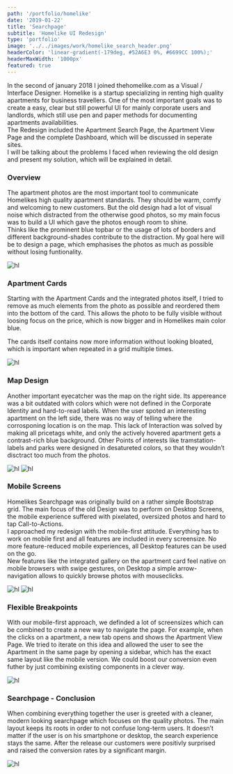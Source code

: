 ```yaml
---
path: '/portfolio/homelike'
date: '2019-01-22'
title: 'Searchpage'
subtitle: 'Homelike UI Redesign'
type: 'portfolio'
image: '../../images/work/homelike_search_header.png'
headerColor: 'linear-gradient(-179deg, #52A6E3 0%, #6699CC 100%);'
headerMaxWidth: '1000px'
featured: true
---
```


In the second of january 2018 I joined thehomelike.com as a Visual / Interface Designer. Homelike is a startup specializing in renting high quality apartments for business travellers.  One of the most important goals was to create a easy, clear but still powerful UI for mainly corporate users and landlords, which still use pen and paper methods for documenting apartments availabilities.<br>
The Redesign included the Apartment Search Page, the Apartment View Page and the complete Dashboard, which will be discussed in seperate sites.<br>
I will be talking about the problems I faced when reviewing the old design and present my solution, which will be explained in detail.

### Overview
The apartment photos are the most important tool to communicate Homelikes high quality apartment standards. They should be warm, comfy and welcoming to new customers. But the old design had a lot of visual noise which distracted from the otherwise good photos, so my main focus was to build a UI which gave the photos enough room to shine.<br>
Thinks like the prominent blue topbar or the usage of lots of borders and different background-shades contribute to the distraction. My goal here will be to design a page, which emphasises the photos as much as possible without losing funtionality.

![hl](../../images/work/homelike_old1.jpg)

### Apartment Cards
Starting with the Apartment Cards and the integrated photos itself, I tried to remove as much elements from the photo as possible and reordered them into the bottom of the card. This allows the photo to be fully visible without loosing focus on the price, which is now bigger and in Homelikes main color blue.

The cards itself contains now more information without looking bloated, which is important when repeated in a grid multiple times.

![hl](../../images/work/homelike_old2.png)

### Map Design
Another important eyecatcher was the map on the right side. Its appereance was a bit outdated with colors which were not defined in the Corporate Identity and hard-to-read labels. When the user spoted an interesting apartment on the left side, there was no way of telling where the corrosponing location is on the map. This lack of Interaction was solved by making all pricetags white, and only the actively hovered apartment gets a contrast-rich blue background. Other Points of interests like tramstation-labels and parks were designed in desatureted colors, so that they wouldn’t disctract too much from the photos.

![hl](../../images/work/old_map.jpg)
![hl](../../images/work/new_map.jpg)

### Mobile Screens
Homelikes Searchpage was originally build on a rather simple Bootstrap grid. The main focus of the old Design was to perform on Desktop Screens, the mobile experience suffered with pixelated, oversized photos and hard to tap Call-to-Actions.
<br>
I approached my redesign with the mobile-first attitude. Everything has to work on mobile first and all features are included in every screensize. No more feature-reduced mobile experiences, all Desktop features can be used on the go.
<br>
New features like the integrated gallery on the apartment card feel native on mobile browsers with swipe gestures, on Desktop a simple arrow-navigation allows to quickly browse photos with mouseclicks.

![hl](../../images/work/old_mobile.png)
![hl](../../images/work/new_mobile.png)

### Flexible Breakpoints
With our mobile-first approach, we definded a lot of screensizes which can be combined to create a new way to navigate the page. For example, when the clicks on a apartment, a new tab opens and shows the Apartment View Page.
We tried to iterate on this idea and allowed the user to see the Apartment in the same page by opening a sidebar, which has the exact same layout like the mobile version. We could boost our conversion even futher by just combining existing components in a clever way.

![hl](../../images/work/dual_view.png)

### Searchpage - Conclusion
When combining everything together the user is greeted with a cleaner, modern looking searchpage which focuses on the quality photos. The main layout keeps its roots in order to not confuse long-term users. It doesn’t matter if the user is on his smartphone or desktop, the search experience stays the same. After the release our customers were positivly surprised and raised the conversion rates by a significant margin.

![hl](../../images/work/new_searchpage.png)
